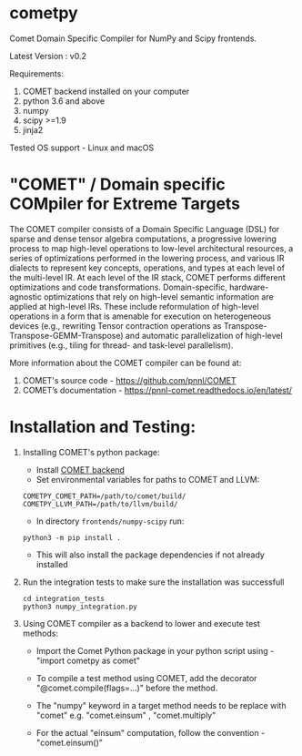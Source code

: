 
# cometpy

Comet Domain Specific Compiler for NumPy and Scipy frontends.

Latest Version : v0.2

Requirements:
1. COMET backend installed on your computer
2. python 3.6 and above
3. numpy
4. scipy >=1.9
5. jinja2


Tested OS support - Linux and macOS

# "COMET" / Domain specific COMpiler for Extreme Targets

The COMET compiler consists of a Domain Specific Language (DSL) for sparse and dense tensor algebra computations, a progressive lowering process to map high-level operations to low-level architectural resources, a series of optimizations performed in the lowering process, and various IR dialects to represent key concepts, operations, and types at each level of the multi-level IR. At each level of the IR stack, COMET performs different optimizations and code transformations. Domain-specific, hardware- agnostic optimizations that rely on high-level semantic information are applied at high-level IRs. These include reformulation of high-level operations in a form that is amenable for execution on heterogeneous devices (e.g., rewriting Tensor contraction operations as Transpose-Transpose-GEMM-Transpose) and automatic parallelization of high-level primitives (e.g., tiling for thread- and task-level parallelism).

More information about the COMET compiler can be found at: 
1. COMET's source code - https://github.com/pnnl/COMET
2. COMET’s documentation - https://pnnl-comet.readthedocs.io/en/latest/


# Installation and Testing:

1. Installing COMET's python package:
    * Install [COMET backend](../../README.md)
    * Set environmental variables for paths to COMET and LLVM:
    ```
    COMETPY_COMET_PATH=/path/to/comet/build/
    COMETPY_LLVM_PATH=/path/to/llvm/build/
    ```
    * In directory `frontends/numpy-scipy` run:
    ```
    python3 -m pip install .
    ```
    * This will also install the package dependencies if not already installed

2. Run the integration tests to make sure the installation was successfull
    ```
    cd integration_tests
    python3 numpy_integration.py
    ```

3. Using COMET compiler as a backend to lower and execute test methods:
    -   Import the Comet Python package in your python script using - "import cometpy as comet"
    -   To compile a test method using COMET, add the decorator "@comet.compile(flags=...)"
        before the method.
    -   The "numpy" keyword in a target method needs to be replace with "comet"
        e.g. "comet.einsum" , "comet.multiply"

    -   For the actual "einsum" computation, follow the convention - "comet.einsum()"
    
